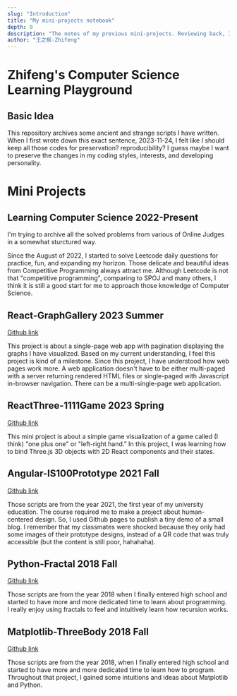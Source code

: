 ```yaml
---
slug: "Introduction"
title: "My mini-projects notebook"
depth: 0
description: "The notes of my previous mini-projects. Reviewing back, I did try to learn a bunch of stuff and experiment with various ideas. From 2013 to 2023, thoughts after thoughts, I felt I hardly stopped trying to realize my ideas. Although those steps are super small, recording them is also fun."
author: "王之枫-Zhifeng"
---
```


# Zhifeng's Computer Science Learning Playground

## Basic Idea

This repository archives some ancient and strange scripts I have written. When I first wrote down this exact sentence, 2023-11-24, I felt like I should keep all those codes for preservation? reproducibility? I guess maybe I want to preserve the changes in my coding styles, interests, and developing personality.

# Mini Projects

## Learning Computer Science 2022-Present

I'm trying to archive all the solved problems from various of Online Judges in a somewhat sturctured way.

Since the August of 2022, I started to solve Leetcode daily questions for practice, fun, and expanding my horizon. Those delicate and beautiful ideas from Competitive Programming always attract me. Although Leetcode is not that "competitive programming", comparing to SPOJ and many others, I think it is still a good start for me to approach those knowledge of Computer Science.

## React-GraphGallery 2023 Summer

[Github link](https://github.com/zf-w/zf-w/tree/main/Toys/React-GraphGallery/)

This project is about a single-page web app with pagination displaying the graphs I have visualized. Based on my current understanding, I feel this project is kind of a milestone. Since this project, I have understood how web pages work more. A web application doesn't have to be either multi-paged with a server returning rendered HTML files or single-paged with Javascript in-browser navigation. There can be a multi-single-page web application.

## ReactThree-1111Game 2023 Spring

[Github link](https://github.com/zf-w/zf-w/tree/main/Toys/ReactThree-1111Game)

This mini project is about a simple game visualization of a game called (I think) "one plus one" or "left-right hand." In this project, I was learning how to bind Three.js 3D objects with 2D React components and their states.

## Angular-IS100Prototype 2021 Fall

[Github link](https://github.com/zf-w/zf-w/tree/main/Toys/Angular-IS100Prototype)

Those scripts are from the year 2021, the first year of my university education. The course required me to make a project about human-centered design. So, I used Github pages to publish a tiny demo of a small blog. I remember that my classmates were shocked because they only had some images of their prototype designs, instead of a QR code that was truly accessible (but the content is still poor, hahahaha).

## Python-Fractal 2018 Fall

[Github link](https://github.com/zf-w/zf-w/tree/main/Toys/Python-Fractal)

Those scripts are from the year 2018 when I finally entered high school and started to have more and more dedicated time to learn about programming. I really enjoy using fractals to feel and intuitively learn how recursion works.

## Matplotlib-ThreeBody 2018 Fall

[Github link](https://github.com/zf-w/zf-w/tree/main/Toys/Matplotlib-ThreeBody)

Those scripts are from the year 2018, when I finally entered high school and started to have more and more dedicated time to learn how to program. Throughout that project, I gained some intuitions and ideas about Matplotlib and Python.
